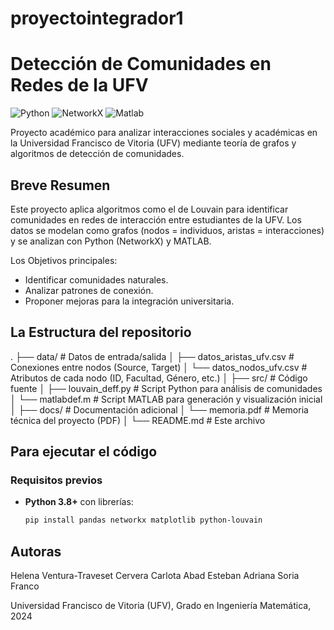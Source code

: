 # proyectointegrador1
# Detección de Comunidades en Redes de la UFV

![Python](https://img.shields.io/badge/Python-3.8%2B-blue)
![NetworkX](https://img.shields.io/badge/NetworkX-2.6.3-green)
![Matlab](https://img.shields.io/badge/Matlab-R2023a-orange)

Proyecto académico para analizar interacciones sociales y académicas en la Universidad Francisco de Vitoria (UFV) mediante teoría de grafos y algoritmos de detección de comunidades.

## Breve Resumen
Este proyecto aplica algoritmos como el de Louvain para identificar comunidades en redes de interacción entre estudiantes de la UFV. Los datos se modelan como grafos (nodos = individuos, aristas = interacciones) y se analizan con Python (NetworkX) y MATLAB.

Los Objetivos principales:
- Identificar comunidades naturales.
- Analizar patrones de conexión.
- Proponer mejoras para la integración universitaria.


## La Estructura del repositorio
.
├── data/ # Datos de entrada/salida
│ ├── datos_aristas_ufv.csv # Conexiones entre nodos (Source, Target)
│ └── datos_nodos_ufv.csv # Atributos de cada nodo (ID, Facultad, Género, etc.)
│
├── src/ # Código fuente
│ ├── louvain_deff.py # Script Python para análisis de comunidades
│ └── matlabdef.m # Script MATLAB para generación y visualización inicial
│
├── docs/ # Documentación adicional
│ └── memoria.pdf # Memoria técnica del proyecto (PDF)
│
└── README.md # Este archivo

## Para ejecutar el código

### Requisitos previos
- **Python 3.8+** con librerías:
  ```bash
  pip install pandas networkx matplotlib python-louvain

## Autoras
Helena Ventura-Traveset Cervera
Carlota Abad Esteban
Adriana Soria Franco


Universidad Francisco de Vitoria (UFV), Grado en Ingeniería Matemática, 2024



